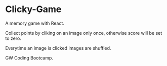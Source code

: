 # Clicky-Game

A memory game with React.

Collect points by cliking on an image only once, otherwise score will be set to zero. 

Everytime an image is clicked images are shuffled.



GW Coding Bootcamp.